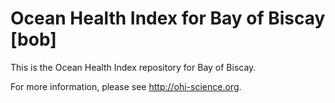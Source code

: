 # Ocean Health Index for Bay of Biscay [bob]

This is the Ocean Health Index repository for Bay of Biscay. 

For more information, please see http://ohi-science.org.
